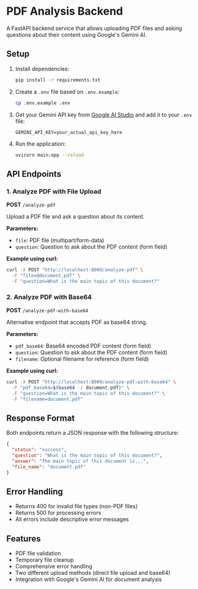 # PDF Analysis Backend

A FastAPI backend service that allows uploading PDF files and asking questions about their content using Google's Gemini AI.

## Setup

1. Install dependencies:
   ```bash
   pip install -r requirements.txt
   ```

2. Create a `.env` file based on `.env.example`:
   ```bash
   cp .env.example .env
   ```

3. Get your Gemini API key from [Google AI Studio](https://makersuite.google.com/app/apikey) and add it to your `.env` file:
   ```
   GEMINI_API_KEY=your_actual_api_key_here
   ```

4. Run the application:
   ```bash
   uvicorn main:app --reload
   ```

## API Endpoints

### 1. Analyze PDF with File Upload
**POST** `/analyze-pdf`

Upload a PDF file and ask a question about its content.

**Parameters:**
- `file`: PDF file (multipart/form-data)
- `question`: Question to ask about the PDF content (form field)

**Example using curl:**
```bash
curl -X POST "http://localhost:8000/analyze-pdf" \
  -F "file=@document.pdf" \
  -F "question=What is the main topic of this document?"
```

### 2. Analyze PDF with Base64
**POST** `/analyze-pdf-with-base64`

Alternative endpoint that accepts PDF as base64 string.

**Parameters:**
- `pdf_base64`: Base64 encoded PDF content (form field)
- `question`: Question to ask about the PDF content (form field)
- `filename`: Optional filename for reference (form field)

**Example using curl:**
```bash
curl -X POST "http://localhost:8000/analyze-pdf-with-base64" \
  -F "pdf_base64=$(base64 -i document.pdf)" \
  -F "question=What is the main topic of this document?" \
  -F "filename=document.pdf"
```

## Response Format

Both endpoints return a JSON response with the following structure:

```json
{
  "status": "success",
  "question": "What is the main topic of this document?",
  "answer": "The main topic of this document is...",
  "file_name": "document.pdf"
}
```

## Error Handling

- Returns 400 for invalid file types (non-PDF files)
- Returns 500 for processing errors
- All errors include descriptive error messages

## Features

- PDF file validation
- Temporary file cleanup
- Comprehensive error handling
- Two different upload methods (direct file upload and base64)
- Integration with Google's Gemini AI for document analysis
